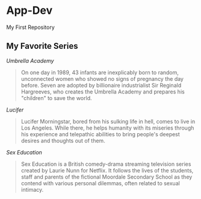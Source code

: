 # App-Dev
My First Repository
## My Favorite Series

*Umbrella Academy*

>On one day in 1989, 43 infants are inexplicably born to random, unconnected women who showed no signs of pregnancy the day before. Seven are adopted by billionaire industrialist Sir Reginald Hargreeves, who creates the Umbrella Academy and prepares his "children" to save the world.

*Lucifer*

>Lucifer Morningstar, bored from his sulking life in hell, comes to live in Los Angeles. While there, he helps humanity with its miseries through his experience and telepathic abilities to bring people's deepest desires and thoughts out of them.

*Sex Education*

>Sex Education is a British comedy-drama streaming television series created by Laurie Nunn for Netflix. It follows the lives of the students, staff and parents of the fictional Moordale Secondary School as they contend with various personal dilemmas, often related to sexual intimacy.
